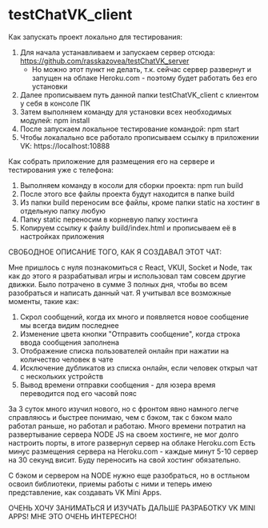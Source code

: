 # testChatVK_client

Как запускать проект локально для тестирования:
 
1. Для начала устанавливаем и запускаем сервер отсюда: https://github.com/rasskazovea/testChatVK_server
   * Но можно этот пункт не делать, т.к. сейчас сервер развернут и запущен на облаке Heroku.com - поэтому будет работать без его установки
2. Далее прописываем путь данной папки testChatVK_client с клиентом у себя в консоле ПК
3. Затем выполняем команду для установки всех необходимых модулей: npm install
4. После запускаем локальное тестирование командой: npm start
5. Чтобы локалально все работало прописываем ссылку в приложении VK: https://localhost:10888


Как собрать приложение для размещения его на сервере и тестирования уже с телефона:

1. Выполняем команду в косоли для сборки проекта: npm run build
2. После этого все файлы проекта будут находится в папке build
3. Из папки build переносим все файлы, кроме папки static на хостинг в отдельную папку любую
4. Папку static переносим в корневую папку хостинга
5. Копируем ссылку к файлу build/index.html и прописываем её в настройках приложения


СВОБОДНОЕ ОПИСАНИЕ ТОГО, КАК Я СОЗДАВАЛ ЭТОТ ЧАТ:

Мне пришлось с нуля познакомиться с React, VKUI, Socket и Node, так как до этого я разрабатывал игры и использовал там совсем другие движки. 
Было потрачено в сумме 3 полных дня, чтобы во всем разобраться и написать данный чат.
Я учитывал все возможные моменты, такие как: 
1. Скрол сообщений, когда их много и появляется новое сообщение мы всегда видим последнее
2. Изменение цвета кнопки "Отправить сообщение", когда строка ввода сообщения заполнена
3. Отображение списка пользователей онлайн при нажатии на количество человек в чате
4. Исключение дубликатов из списка онлайн, если человек открыл чат с нескольких устройств
5. Вывод времени отправки сообщения - для юзера время переводится под его часовй пояс

За 3 суток много изучил нового, но с фронтом явно намного легче справляюсь и быстрее понимаю, чем с бэком, так с бэком мало работал раньше, но работал и работаю.
Много времени потратил на развертывание сервера NODE JS на своем хостинге, не мог долго настроить порты, в итоге развернул сервер на облаке Heroku.com
Есть минус размещения сервера на Heroku.com - каждые минут 5-10 сервер на 30 секунд висит. Буду переносить на свой хостинг обязательно. 

С бэком и сервером на NODE нужно еще разобраться, но в остльном освоил библиотеки, приемы работы с ними и теперь имею представление, как создавать VK Mini Apps.

ОЧЕНЬ ХОЧУ ЗАНИМАТЬСЯ И ИЗУЧАТЬ ДАЛЬШЕ РАЗРАБОТКУ VK MINI APPS! МНЕ ЭТО ОЧЕНЬ ИНТЕРЕСНО!
